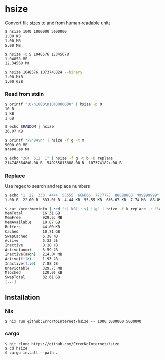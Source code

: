 # hsize
Convert file sizes to and from human-readable units

```sh
$ hsize 1000 1000000 5000000
1.00 KB
1.00 MB
5.00 MB

$ hsize -p 5 1048576 12345678
1.04858 MB
12.34568 MB

$ hsize 1048576 1073741824 --binary
1.00 MiB
1.00 GiB
```

### Read from stdin

```sh
$ printf "10\n1000\n1000000000" | hsize -p 0
10 B
1 KB
1 GB

$ echo $RANDOM | hsize
26.07 KB

$ printf "5\n84\n" | hsize -f g -t m
5000.00 MB
84000.00 MB

$ echo "200  512  1" | hsize -f g -t b -B replace
214748364800.00 B  549755813888.00 B  1073741824.00 B
```

### Replace

Use regex to search and replace numbers

```sh
$ echo "1  22  333  4444  55555  666666  7777777  88888888  999999999" | hsize replace
1.00 B  22.00 B  333.00 B  4.44 KB  55.55 KB  666.67 KB  7.78 MB  88.89 MB  1000.00 MB

$ cat /proc/meminfo | sed "s| kB||; s| ||g" | hsize -f k replace -r "\d+$" | column -ts :
MemTotal         16.31 GB
MemFree          929.67 MB
MemAvailable     10.87 GB
Buffers          44.00 KB
Cached           10.71 GB
SwapCached       6.38 MB
Active           5.52 GB
Inactive         8.10 GB
Active(anon)     3.59 GB
Inactive(anon)   214.04 MB
Active(file)     1.93 GB
Inactive(file)   7.88 GB
Unevictable      329.73 MB
Mlocked          120.00 KB
SwapTotal        32.61 GB
[...]
```

## Installation

### Nix
```shell
$ nix run github:ErrorNoInternet/hsize -- 1000 1000000 5000000
```

### cargo
```shell
$ git clone https://github.com/ErrorNoInternet/hsize
$ cd hsize
$ cargo install --path .
```
